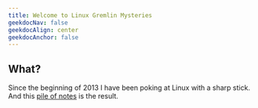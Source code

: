 ```yaml
---
title: Welcome to Linux Gremlin Mysteries
geekdocNav: false
geekdocAlign: center
geekdocAnchor: false
---
```


## What?
Since the beginning of 2013 I have been poking at Linux with a sharp stick. And this [pile of notes](pile_of_notes.md) is the result.

